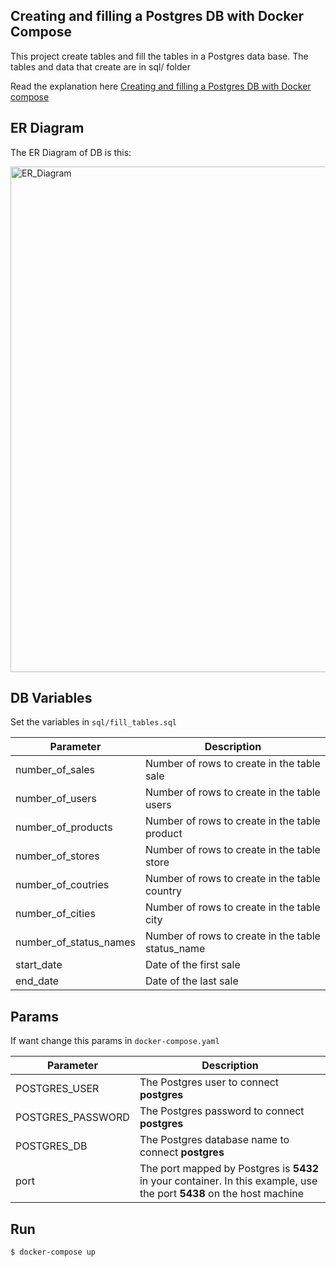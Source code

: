 ## Creating and filling a Postgres DB with Docker Compose

This project create tables and fill the tables in a Postgres data base. The tables and data that create are in sql/ folder

Read the explanation here [Creating and filling a Postgres DB with Docker compose](https://levelup.gitconnected.com/creating-and-filling-a-postgres-db-with-docker-compose-e1607f6f882f)

## ER Diagram

The ER Diagram of DB is this:

<img width="809" alt="ER_Diagram" src="https://user-images.githubusercontent.com/2475570/106355076-d4025700-62c3-11eb-90e6-41c3ee47c06b.png">

## DB Variables

Set the variables in `sql/fill_tables.sql`

| Parameter              | Description                                       |
|------------------------|---------------------------------------------------|
| number_of_sales        | Number of rows to create in the table sale        |
| number_of_users        | Number of rows to create in the table users       |
| number_of_products     | Number of rows to create in the table product     |
| number_of_stores       | Number of rows to create in the table store       |
| number_of_coutries     | Number of rows to create in the table country     |
| number_of_cities       | Number of rows to create in the table city        |
| number_of_status_names | Number of rows to create in the table status_name |
| start_date             | Date of the first sale                            |
| end_date               | Date of the last sale                             |


## Params

If want change this params in `docker-compose.yaml`

| Parameter         | Description                                                                                                           |
|-------------------|-----------------------------------------------------------------------------------------------------------------------|
| POSTGRES_USER     | The Postgres user to connect **postgres**                                                                             |
| POSTGRES_PASSWORD | The Postgres password to connect **postgres**                                                                         |
| POSTGRES_DB       | The Postgres database name to connect **postgres**                                                                    |
| port              | The port mapped by Postgres is **5432** in your container. In this example, use the port **5438** on the host machine |


## Run

```sh
$ docker-compose up
```

